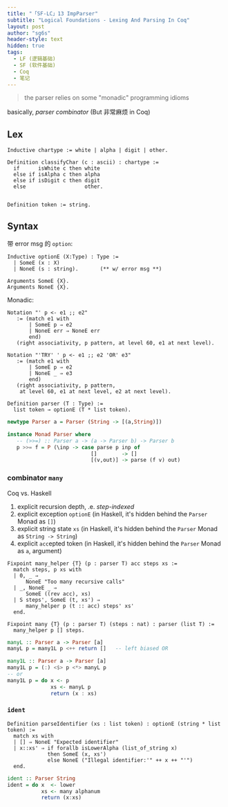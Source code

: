 ```yaml
---
title: "「SF-LC」13 ImpParser"
subtitle: "Logical Foundations - Lexing And Parsing In Coq"
layout: post
author: "sg6s"
header-style: text
hidden: true
tags:
  - LF (逻辑基础)
  - SF (软件基础)
  - Coq
  - 笔记
---
```


> the parser relies on some "monadic" programming idioms

basically, _parser combinator_ (But 非常麻烦 in Coq)


Lex
---

```coq
Inductive chartype := white | alpha | digit | other.

Definition classifyChar (c : ascii) : chartype :=
  if      isWhite c then white
  else if isAlpha c then alpha
  else if isDigit c then digit
  else                   other.
  

Definition token := string.
```




Syntax
------

带 error msg 的 `option`:

```coq
Inductive optionE (X:Type) : Type :=
  | SomeE (x : X)
  | NoneE (s : string).       (** w/ error msg **)

Arguments SomeE {X}.
Arguments NoneE {X}.
```


Monadic: 

```coq
Notation "' p <- e1 ;; e2"
   := (match e1 with
       | SomeE p ⇒ e2
       | NoneE err ⇒ NoneE err
       end)
   (right associativity, p pattern, at level 60, e1 at next level).

Notation "'TRY' ' p <- e1 ;; e2 'OR' e3"
   := (match e1 with
       | SomeE p ⇒ e2
       | NoneE _ ⇒ e3
       end)
   (right associativity, p pattern,
    at level 60, e1 at next level, e2 at next level).
```


```coq
Definition parser (T : Type) :=
  list token → optionE (T * list token).
```

```haskell
newtype Parser a = Parser (String -> [(a,String)])

instance Monad Parser where
   -- (>>=) :: Parser a -> (a -> Parser b) -> Parser b
   p >>= f = P (\inp -> case parse p inp of
                           []        -> []
                           [(v,out)] -> parse (f v) out)
```


### combinator `many` 

Coq vs. Haskell 
1. explicit recursion depth, .e. _step-indexed_
2. explicit exception `optionE`  (in Haskell, it's hidden behind the `Parser` Monad as `[]`)
3. explicit string state `xs`    (in Haskell, it's hidden behind the `Parser` Monad as `String -> String`)
4. explicit `acc`epted token     (in Haskell, it's hidden behind the `Parser` Monad as `a`, argument)

```coq
Fixpoint many_helper {T} (p : parser T) acc steps xs :=
  match steps, p xs with
  | 0, _ ⇒
      NoneE "Too many recursive calls"
  | _, NoneE _ ⇒
      SomeE ((rev acc), xs)
  | S steps', SomeE (t, xs') ⇒
      many_helper p (t :: acc) steps' xs'
  end.

Fixpoint many {T} (p : parser T) (steps : nat) : parser (list T) :=
  many_helper p [] steps.
```

```haskell
manyL :: Parser a -> Parser [a]
manyL p = many1L p <++ return []   -- left biased OR

many1L :: Parser a -> Parser [a]
many1L p = (:) <$> p <*> manyL p
-- or
many1L p = do x <- p
              xs <- manyL p
              return (x : xs)
```


### `ident`


```coq
Definition parseIdentifier (xs : list token) : optionE (string * list token) :=
  match xs with
  | [] ⇒ NoneE "Expected identifier"
  | x::xs' ⇒ if forallb isLowerAlpha (list_of_string x)
             then SomeE (x, xs')
             else NoneE ("Illegal identifier:'" ++ x ++ "'")
  end.
```

```haskell
ident :: Parser String
ident = do x  <- lower
           xs <- many alphanum
           return (x:xs)
```
